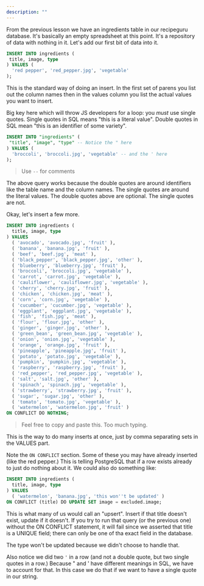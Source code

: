 ```yaml
---
description: ""
---
```


From the previous lesson we have an ingredients table in our recipeguru database. It's basically an empty spreadsheet at this point. It's a repository of data with nothing in it. Let's add our first bit of data into it.

```sql
INSERT INTO ingredients (
 title, image, type
) VALUES (
  'red pepper', 'red_pepper.jpg', 'vegetable'
);
```

This is the standard way of doing an insert. In the first set of parens you list out the column names then in the values column you list the actual values you want to insert.

Big key here which will throw JS developers for a loop: you _must_ use single quotes. Single quotes in SQL means "this is a literal value". Double quotes in SQL mean "this is an identifier of some variety".

```sql
INSERT INTO "ingredients" (
 "title", "image", "type" -- Notice the " here
) VALUES (
  'broccoli', 'broccoli.jpg', 'vegetable' -- and the ' here
);
```

> Use `--` for comments

The above query works because the double quotes are around identifiers like the table name and the column names. The single quotes are around the literal values. The double quotes above are optional. The single quotes are not.

Okay, let's insert a few more.

```sql
INSERT INTO ingredients (
  title, image, type
) VALUES
  ( 'avocado', 'avocado.jpg', 'fruit' ),
  ( 'banana', 'banana.jpg', 'fruit' ),
  ( 'beef', 'beef.jpg', 'meat' ),
  ( 'black_pepper', 'black_pepper.jpg', 'other' ),
  ( 'blueberry', 'blueberry.jpg', 'fruit' ),
  ( 'broccoli', 'broccoli.jpg', 'vegetable' ),
  ( 'carrot', 'carrot.jpg', 'vegetable' ),
  ( 'cauliflower', 'cauliflower.jpg', 'vegetable' ),
  ( 'cherry', 'cherry.jpg', 'fruit' ),
  ( 'chicken', 'chicken.jpg', 'meat' ),
  ( 'corn', 'corn.jpg', 'vegetable' ),
  ( 'cucumber', 'cucumber.jpg', 'vegetable' ),
  ( 'eggplant', 'eggplant.jpg', 'vegetable' ),
  ( 'fish', 'fish.jpg', 'meat' ),
  ( 'flour', 'flour.jpg', 'other' ),
  ( 'ginger', 'ginger.jpg', 'other' ),
  ( 'green_bean', 'green_bean.jpg', 'vegetable' ),
  ( 'onion', 'onion.jpg', 'vegetable' ),
  ( 'orange', 'orange.jpg', 'fruit' ),
  ( 'pineapple', 'pineapple.jpg', 'fruit' ),
  ( 'potato', 'potato.jpg', 'vegetable' ),
  ( 'pumpkin', 'pumpkin.jpg', 'vegetable' ),
  ( 'raspberry', 'raspberry.jpg', 'fruit' ),
  ( 'red_pepper', 'red_pepper.jpg', 'vegetable' ),
  ( 'salt', 'salt.jpg', 'other' ),
  ( 'spinach', 'spinach.jpg', 'vegetable' ),
  ( 'strawberry', 'strawberry.jpg', 'fruit' ),
  ( 'sugar', 'sugar.jpg', 'other' ),
  ( 'tomato', 'tomato.jpg', 'vegetable' ),
  ( 'watermelon', 'watermelon.jpg', 'fruit' )
ON CONFLICT DO NOTHING;
```

> Feel free to copy and paste this. Too much typing.

This is the way to do many inserts at once, just by comma separating sets in the VALUES part.

Note the `ON CONFLICT` section. Some of these you may have already inserted (like the red pepper.) This is telling PostgreSQL that if a row exists already to just do nothing about it. We could also do something like:

```sql
INSERT INTO ingredients (
  title, image, type
) VALUES
  ( 'watermelon', 'banana.jpg', 'this won''t be updated' )
ON CONFLICT (title) DO UPDATE SET image = excluded.image;
```

This is what many of us would call an "upsert". Insert if that title doesn't exist, update if it doesn't. If you try to run that query (or the previous one) without the ON CONFLICT statement, it will fail since we asserted that title is a UNIQUE field; there can only be one of tha exact field in the database.

The type won't be updated because we didn't choose to handle that.

Also notice we did two `'` in a row (and not a double quote, but two single quotes in a row.) Because " and ' have different meanings in SQL, we have to account for that. In this case we do that if we want to have a single quote in our string.
